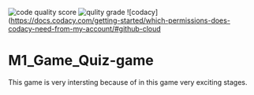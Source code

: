 ![code quality score](https://api.codiga.io/project/30017/score/svg)
![qulity grade](https://api.codiga.io/project/30017/status/svg)
![codacy](https://docs.codacy.com/getting-started/which-permissions-does-codacy-need-from-my-account/#github-cloud
# M1_Game_Quiz-game
This game is very intersting because of in this game very exciting stages.
